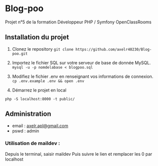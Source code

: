 # Blog-poo

Projet n°5 de la formation Développeur PHP / Symfony OpenClassRooms

## Installation du projet 

1. Clonez le repository 
`git clone https://github.com/axelr40230/Blog-poo.git`
1. Importez le fichier SQL sur votre serveur de base de donnée MySQL.
`mysql -u -p nomdelabase < blogpoo.sql`

1. Modifiez le fichier .env en renseignant vos informations de connexion.
`cp .env.example .env && open .env`

1. Démarrez le projet en local

`php -S localhost:8000 -t public/`

## Administration

- email : axelr.apl@gmail.com
- pswd : admin

### Utilisation de maildev :
Depuis le terminal, saisir maildev
Puis suivre le lien et remplacer les 0 par localhost
